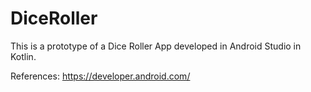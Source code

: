 # DiceRoller
This is a prototype of a Dice Roller App developed in Android Studio in Kotlin.

References: https://developer.android.com/
